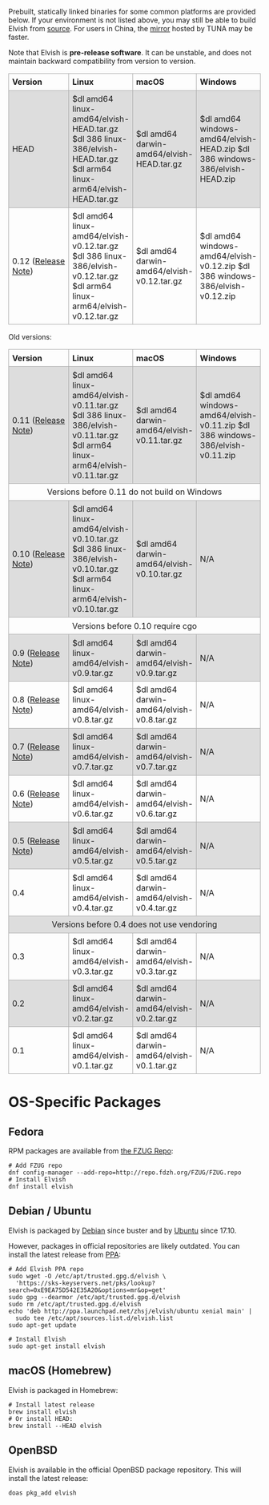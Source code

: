Prebuilt, statically linked binaries for some common platforms are provided
below.
If your environment is not listed above, you may still be able to build Elvish
from [source](https://github.com/elves/elvish).
For users in China, the
[mirror](https://mirrors.tuna.tsinghua.edu.cn/elvish) hosted by TUNA may be
faster.

Note that Elvish is **pre-release software**. It can be unstable, and does not
maintain backward compatibility from version to version.

<style>
  table {
    border-collapse: collpase;
    width: 100%;
    margin-bottom: 16px;
  }
  td, th {
    border: 1px solid #aaa;
    text-align: left;
    padding: 0.4em;
  }
  tr:nth-child(even) {
    background-color: #ddd;
  }
  .notice {
    text-align: center;
  }
</style>

<table>
  <colgroup>
    <col style="width:34%">
    <col style="width:22%">
    <col style="width:22%">
    <col style="width:22%">
  </colgroup>
  <tr>
    <th>Version</th>
    <th>Linux</th>
    <th>macOS</th>
    <th>Windows</th>
  </tr>
  <tr>
    <td>HEAD</td>
    <td>
      $dl amd64 linux-amd64/elvish-HEAD.tar.gz
      $dl 386 linux-386/elvish-HEAD.tar.gz
      $dl arm64 linux-arm64/elvish-HEAD.tar.gz
    </td>
    <td>
      $dl amd64 darwin-amd64/elvish-HEAD.tar.gz
    </td>
    <td>
      $dl amd64 windows-amd64/elvish-HEAD.zip
      $dl 386 windows-386/elvish-HEAD.zip
    </td>
  </tr>
  <tr>
    <td>
      0.12 (<a href="/blog/0.12-release-notes.html">Release Note</a>)
    </td>
    <td>
      $dl amd64 linux-amd64/elvish-v0.12.tar.gz
      $dl 386 linux-386/elvish-v0.12.tar.gz
      $dl arm64 linux-arm64/elvish-v0.12.tar.gz
    </td>
    <td>
      $dl amd64 darwin-amd64/elvish-v0.12.tar.gz
    </td>
    <td>
      $dl amd64 windows-amd64/elvish-v0.12.zip
      $dl 386 windows-386/elvish-v0.12.zip
    </td>
  </tr>
</table>


Old versions:

<table>
  <colgroup>
    <col style="width:34%">
    <col style="width:22%">
    <col style="width:22%">
    <col style="width:22%">
  </colgroup>
  <tr>
    <th>Version</th>
    <th>Linux</th>
    <th>macOS</th>
    <th>Windows</th>
  </tr>
  <tr>
    <td>
      0.11 (<a href="/blog/0.11-release-notes.html">Release Note</a>)
    </td>
    <td>
      $dl amd64 linux-amd64/elvish-v0.11.tar.gz
      $dl 386 linux-386/elvish-v0.11.tar.gz
      $dl arm64 linux-arm64/elvish-v0.11.tar.gz
    </td>
    <td>
      $dl amd64 darwin-amd64/elvish-v0.11.tar.gz
    </td>
    <td>
      $dl amd64 windows-amd64/elvish-v0.11.zip
      $dl 386 windows-386/elvish-v0.11.zip
    </td>
  </tr>
  <tr>
    <td colspan="4" class="notice">
      Versions before 0.11 do not build on Windows
    </td>
  </tr>
  <tr>
    <td>0.10 (<a href="/blog/0.10-release-notes.html">Release Note</a>)</td>
    <td>
      $dl amd64 linux-amd64/elvish-v0.10.tar.gz
      $dl 386 linux-386/elvish-v0.10.tar.gz
      $dl arm64 linux-arm64/elvish-v0.10.tar.gz
    </td>
    <td>
      $dl amd64 darwin-amd64/elvish-v0.10.tar.gz
    </td>
    <td>N/A</td>
  </tr>
  <tr>
    <td colspan="4" class="notice">
      Versions before 0.10 require cgo
    </td>
  </tr>
  <tr>
    <td>0.9 (<a href="/blog/0.9-release-notes.html">Release Note</a>)</td>
    <td>
      $dl amd64 linux-amd64/elvish-v0.9.tar.gz
    </td>
    <td>
      $dl amd64 darwin-amd64/elvish-v0.9.tar.gz
    </td>
    <td>N/A</td>
  </tr>
  <tr>
    <td>0.8 (<a href="https://github.com/elves/elvish/releases/tag/v0.8">Release Note</a>)</td>
    <td>
      $dl amd64 linux-amd64/elvish-v0.8.tar.gz
    </td>
    <td>
      $dl amd64 darwin-amd64/elvish-v0.8.tar.gz
    </td>
    <td>N/A</td>
  </tr>
  <tr>
    <td>0.7 (<a href="https://github.com/elves/elvish/releases/tag/v0.7">Release Note</a>)</td>
    <td>
      $dl amd64 linux-amd64/elvish-v0.7.tar.gz
    </td>
    <td>
      $dl amd64 darwin-amd64/elvish-v0.7.tar.gz
    </td>
    <td>N/A</td>
  </tr>
  <tr>
    <td>0.6 (<a href="https://github.com/elves/elvish/releases/tag/v0.6">Release Note</a>)</td>
    <td>
      $dl amd64 linux-amd64/elvish-v0.6.tar.gz
    </td>
    <td>
      $dl amd64 darwin-amd64/elvish-v0.6.tar.gz
    </td>
    <td>N/A</td>
  </tr>
  <tr>
    <td>0.5 (<a href="https://github.com/elves/elvish/releases/tag/v0.5">Release Note</a>)</td>
    <td>
    $dl amd64 linux-amd64/elvish-v0.5.tar.gz
    </td>
    <td>
      $dl amd64 darwin-amd64/elvish-v0.5.tar.gz
    </td>
    <td>N/A</td>
  </tr>
  <tr>
    <td>0.4</td>
    <td>
      $dl amd64 linux-amd64/elvish-v0.4.tar.gz
    </td>
    <td>
      $dl amd64 darwin-amd64/elvish-v0.4.tar.gz
    </td>
    <td>N/A</td>
  </tr>
  <tr>
    <td colspan="4" class="notice">
      Versions before 0.4 does not use vendoring
    </td>
  </tr>
  <tr>
    <td>0.3</td>
    <td>
      $dl amd64 linux-amd64/elvish-v0.3.tar.gz
    </td>
    <td>
      $dl amd64 darwin-amd64/elvish-v0.3.tar.gz
    </td>
    <td>N/A</td>
  </tr>
  <tr>
    <td>0.2</td>
    <td>
      $dl amd64 linux-amd64/elvish-v0.2.tar.gz
    </td>
    <td>
      $dl amd64 darwin-amd64/elvish-v0.2.tar.gz
    </td>
    <td>N/A</td>
  </tr>
  <tr>
    <td>0.1</td>
    <td>
      $dl amd64 linux-amd64/elvish-v0.1.tar.gz
    </td>
    <td>
      $dl amd64 darwin-amd64/elvish-v0.1.tar.gz
    </td>
    <td>N/A</td>
  </tr>
</table>


# OS-Specific Packages

## Fedora

RPM packages are available from [the FZUG Repo](https://github.com/FZUG/repo/wiki/Add-FZUG-Repository):

```elvish
# Add FZUG repo
dnf config-manager --add-repo=http://repo.fdzh.org/FZUG/FZUG.repo
# Install Elvish
dnf install elvish
```

## Debian / Ubuntu

Elvish is packaged by [Debian](https://packages.debian.org/elvish) since
buster and by [Ubuntu](http://packages.ubuntu.com/elvish) since 17.10.

However, packages in official repositories are likely outdated. You can
install the latest release from
[PPA](https://launchpad.net/~zhsj/+archive/ubuntu/elvish):

```elvish
# Add Elvish PPA repo
sudo wget -O /etc/apt/trusted.gpg.d/elvish \
  'https://sks-keyservers.net/pks/lookup?search=0xE9EA75D542E35A20&options=mr&op=get'
sudo gpg --dearmor /etc/apt/trusted.gpg.d/elvish
sudo rm /etc/apt/trusted.gpg.d/elvish
echo 'deb http://ppa.launchpad.net/zhsj/elvish/ubuntu xenial main' |
  sudo tee /etc/apt/sources.list.d/elvish.list
sudo apt-get update

# Install Elvish
sudo apt-get install elvish
```

## macOS (Homebrew)

Elvish is packaged in Homebrew:

```elvish
# Install latest release
brew install elvish
# Or install HEAD:
brew install --HEAD elvish
```

## OpenBSD

Elvish is available in the official OpenBSD package repository. This will
install the latest release:

```elvish
doas pkg_add elvish
```
